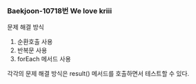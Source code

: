 ### Baekjoon-10718번 We love kriii

문제 해결 방식

1. 순환호출 사용
2. 반복문 사용
3. forEach 메서드 사용

각각의 문제 해결 방식은 result() 메서드를 호출하면서 테스트할 수 있다.